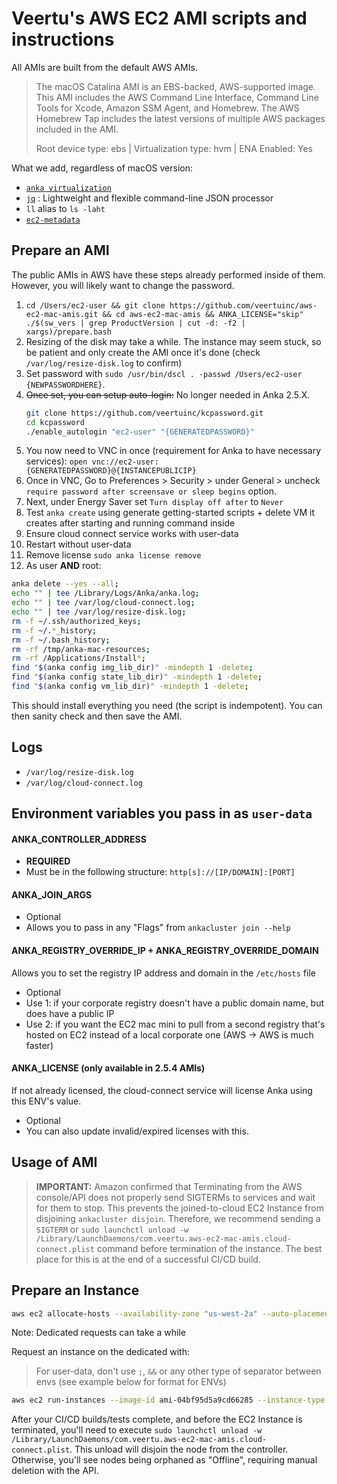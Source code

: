 # Veertu's AWS EC2 AMI scripts and instructions

All AMIs are built from the default AWS AMIs.
> The macOS Catalina AMI is an EBS-backed, AWS-supported image. This AMI includes the AWS Command Line Interface, Command Line Tools for Xcode, Amazon SSM Agent, and Homebrew. The AWS Homebrew Tap includes the latest versions of multiple AWS packages included in the AMI.
>
> Root device type: ebs | Virtualization type: hvm | ENA Enabled: Yes


What we add, regardless of macOS version:

- [`anka virtualization`](https://veertu.com/anka-build/)
- [`jq`](https://formulae.brew.sh/formula/jq) : Lightweight and flexible command-line JSON processor
- `ll` alias to `ls -laht`
- [`ec2-metadata`](https://aws.amazon.com/code/ec2-instance-metadata-query-tool/)

## Prepare an AMI

The public AMIs in AWS have these steps already performed inside of them. However, you will likely want to change the password.

1. `cd /Users/ec2-user && git clone https://github.com/veertuinc/aws-ec2-mac-amis.git && cd aws-ec2-mac-amis && ANKA_LICENSE="skip" ./$(sw_vers | grep ProductVersion | cut -d: -f2 | xargs)/prepare.bash`
2. Resizing of the disk may take a while. The instance may seem stuck, so be patient and only create the AMI once it's done (check `/var/log/resize-disk.log` to confirm)
3. Set password with `sudo /usr/bin/dscl . -passwd /Users/ec2-user {NEWPASSWORDHERE}`.
4. ~~Once set, you can setup auto-login:~~ No longer needed in Anka 2.5.X.
    ```bash
    git clone https://github.com/veertuinc/kcpassword.git
    cd kcpassword
    ./enable_autologin "ec2-user" "{GENERATEDPASSWORD}"
    ```
4. You now need to VNC in once (requirement for Anka to have necessary services): `open vnc://ec2-user:{GENERATEDPASSWORD}@{INSTANCEPUBLICIP}`
5. Once in VNC, Go to Preferences > Security > under General > uncheck `require password after screensave or sleep begins` option.
6. Next, under Energy Saver set `Turn display off after` to `Never`
7. Test `anka create` using generate getting-started scripts + delete VM it creates after starting and running command inside
8. Ensure cloud connect service works with user-data
9. Restart without user-data
10. Remove license `sudo anka license remove`
10. As user **AND** root:

  ```bash
  anka delete --yes --all;
  echo "" | tee /Library/Logs/Anka/anka.log; 
  echo "" | tee /var/log/cloud-connect.log;
  echo "" | tee /var/log/resize-disk.log; 
  rm -f ~/.ssh/authorized_keys; 
  rm -f ~/.*_history; 
  rm -f ~/.bash_history; 
  rm -rf /tmp/anka-mac-resources; 
  rm -rf /Applications/Install*;
  find "$(anka config img_lib_dir)" -mindepth 1 -delete;
  find "$(anka config state_lib_dir)" -mindepth 1 -delete;
  find "$(anka config vm_lib_dir)" -mindepth 1 -delete;
  ```

This should install everything you need (the script is indempotent). You can then sanity check and then save the AMI.

## Logs

- `/var/log/resize-disk.log`
- `/var/log/cloud-connect.log`
## Environment variables you pass in as `user-data`

#### **ANKA_CONTROLLER_ADDRESS**
- **REQUIRED**
- Must be in the following structure: `http[s]://[IP/DOMAIN]:[PORT]`

#### **ANKA_JOIN_ARGS**
- Optional
- Allows you to pass in any "Flags" from `ankacluster join --help`

#### **ANKA_REGISTRY_OVERRIDE_IP** + **ANKA_REGISTRY_OVERRIDE_DOMAIN**
Allows you to set the registry IP address and domain in the `/etc/hosts` file
- Optional
- Use 1: if your corporate registry doesn't have a public domain name, but does have a public IP
- Use 2: if you want the EC2 mac mini to pull from a second registry that's hosted on EC2 instead of a local corporate one (AWS -> AWS is much faster)

#### **ANKA_LICENSE** (only available in 2.5.4 AMIs)
If not already licensed, the cloud-connect service will license Anka using this ENV's value.
- Optional
- You can also update invalid/expired licenses with this.

## Usage of AMI

> **IMPORTANT:** Amazon confirmed that Terminating from the AWS console/API does not properly send SIGTERMs to services and wait for them to stop. This prevents the joined-to-cloud EC2 Instance from disjoining `ankacluster disjoin`. Therefore, we recommend sending a `SIGTERM` or `sudo launchctl unload -w /Library/LaunchDaemons/com.veertu.aws-ec2-mac-amis.cloud-connect.plist` command before termination of the instance. The best place for this is at the end of a successful CI/CD build.

## Prepare an Instance

```bash
aws ec2 allocate-hosts --availability-zone "us-west-2a" --auto-placement "on" --host-recovery "off" --quantity 1 --instance-type "mac1.metal"
```

Note: Dedicated requests can take a while

Request an instance on the dedicated with:

> For user-data, don't use `;`, `&&` or any other type of separator between envs (see example below for format for ENVs)

```bash
aws ec2 run-instances --image-id ami-04bf95d5a9cd66285 --instance-type mac1.metal --placement "HostId={HOSTIDHERE}" --key-name aws-veertu --ebs-optimized --associate-public-ip-address --security-group-ids sg-0893eeb7c6cae6da4 --user-data "export ANKA_CONTROLLER_ADDRESS=\"http://{CONTROLLER/REGISTRYIP}:8090\" export ANKA_REGISTRY_OVERRIDE_IP=\"{CONTROLLER/REGISTRYIP}\" export ANKA_REGISTRY_OVERRIDE_DOMAIN=\"anka.registry\"" --count 1 --block-device-mappings '[{ "DeviceName": "/dev/sda1", "Ebs": { "VolumeSize": 400, "VolumeType": "gp3" }}]'
```

After your CI/CD builds/tests complete, and before the EC2 Instance is terminated, you'll need to execute `sudo launchctl unload -w  /Library/LaunchDaemons/com.veertu.aws-ec2-mac-amis.cloud-connect.plist`. This unload will disjoin the node from the controller. Otherwise, you'll see nodes being orphaned as "Offline", requiring manual deletion with the API.